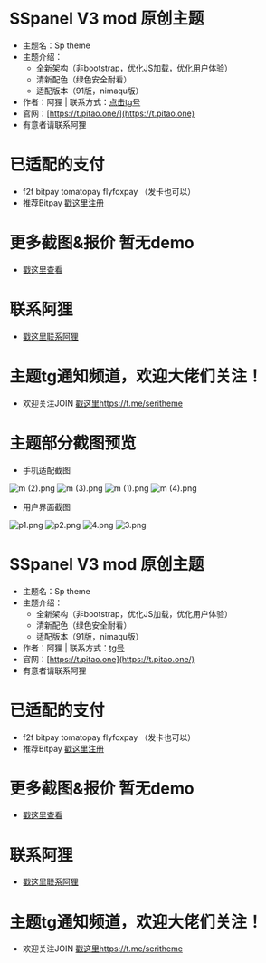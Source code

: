 # SSpanel V3 mod 原创主题
- 主题名：Sp theme
- 主题介绍：
  - 全新架构（非bootstrap，优化JS加载，优化用户体验）
  - 清新配色（绿色安全耐看）
  - 适配版本（91版，nimaqu版）
- 作者：阿狸 | 联系方式：[点击tg号](https://t.me/serikang)
- 官网：[https://t.pitao.one/](https://t.pitao.one)
- 有意者请联系阿狸

# 已适配的支付
- f2f bitpay tomatopay flyfoxpay （发卡也可以）
- 推荐Bitpay [戳这里注册](https://merchants.mugglepay.com/user/register?ref=MP38288B9D)

# 更多截图&报价 暂无demo
- [戳这里查看](https://t.pitao.one/sp-vip/)

# 联系阿狸
- [戳这里联系阿狸](https://t.me/serikang)

# 主题tg通知频道，欢迎大佬们关注！
- 欢迎关注JOIN [戳这里https://t.me/seritheme](https://t.me/seritheme)

# 主题部分截图预览

- 手机适配截图
<img src="https://i.loli.net/2018/09/18/5b9fd2bf20a97.png" alt="m (2).png" title="m (2).png" />
<img src="https://i.loli.net/2018/09/18/5b9fd2bf2336e.png" alt="m (3).png" title="m (3).png" />
<img src="https://i.loli.net/2018/09/18/5b9fd2bf24e99.png" alt="m (1).png" title="m (1).png" />
<img src="https://i.loli.net/2018/09/18/5b9fd2bf41281.png" alt="m (4).png" title="m (4).png" />

- 用户界面截图
<img src="https://i.loli.net/2018/09/18/5b9fd340eab6e.png" alt="p1.png" title="p1.png" />
<img src="https://i.loli.net/2018/09/18/5b9fd340ec753.png" alt="p2.png" title="p2.png" />
<img src="https://i.loli.net/2018/09/18/5b9fd340ee20e.png" alt="4.png" title="4.png" />
<img src="https://i.loli.net/2018/09/18/5b9fd340efe2f.png" alt="3.png" title="3.png" />

# SSpanel V3 mod 原创主题
- 主题名：Sp theme
- 主题介绍：
  - 全新架构（非bootstrap，优化JS加载，优化用户体验）
  - 清新配色（绿色安全耐看）
  - 适配版本（91版，nimaqu版）
- 作者：阿狸 | 联系方式：[tg号](https://t.me/serikang)
- 官网：[https://t.pitao.one](https://t.pitao.one/)
- 有意者请联系阿狸

# 已适配的支付
- f2f bitpay tomatopay flyfoxpay （发卡也可以）
- 推荐Bitpay [戳这里注册](https://merchants.mugglepay.com/user/register?ref=MP38288B9D)

# 更多截图&报价 暂无demo
- [戳这里查看](https://t.pitao.one/sp-vip/)

# 联系阿狸
- [戳这里联系阿狸](https://t.me/serikang)

# 主题tg通知频道，欢迎大佬们关注！
- 欢迎关注JOIN [戳这里https://t.me/seritheme](https://t.me/seritheme)

